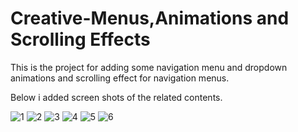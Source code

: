# Creative-Menus,Animations and Scrolling Effects

This is the project for adding some navigation menu and dropdown animations and scrolling effect for navigation menus.

Below i added screen shots of the related contents.

![1](https://user-images.githubusercontent.com/26675518/205839526-66d506e8-41b0-43ec-8242-a0f4bcae05a2.png)
![2](https://user-images.githubusercontent.com/26675518/205839540-ba1aee08-0ddd-405b-bdd5-4fd8e6fe3623.png)
![3](https://user-images.githubusercontent.com/26675518/205839548-f841c59d-9fb6-4458-bfab-072600d1976d.png)
![4](https://user-images.githubusercontent.com/26675518/205839553-3f22e569-5dd6-457b-84f1-adb0f96ad5e5.png)
![5](https://user-images.githubusercontent.com/26675518/205839560-7b4e11e7-f357-498e-9bc4-2fd3d0bf6e5d.png)
![6](https://user-images.githubusercontent.com/26675518/205839571-d5d26c69-dec3-4862-8ead-178ea4482c39.png)
